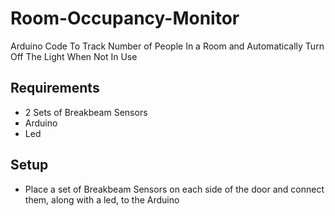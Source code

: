 # Room-Occupancy-Monitor
Arduino Code To Track Number of People In a Room and Automatically Turn Off The Light When Not In Use

## Requirements
- 2 Sets of Breakbeam Sensors
- Arduino
- Led

## Setup
- Place a set of Breakbeam Sensors on each side of the door and connect them, along with a led, to the Arduino
